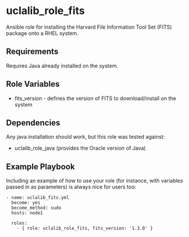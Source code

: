 uclalib_role_fits
=========

Ansible role for installing the Harvard File Information Tool Set (FITS) package onto a RHEL system.

Requirements
------------

Requires Java already installed on the system.

Role Variables
--------------

* fits_version - defines the version of FITS to download/install on the system

Dependencies
------------

Any java installation should work, but this role was tested against:

* uclalib_role_java (provides the Oracle version of Java)

Example Playbook
----------------

Including an example of how to use your role (for instance, with variables passed in as parameters) is always nice for users too:
```
- name: uclalib_fits.yml
  become: yes
  become_method: sudo
  hosts: node1

  roles:
    - { role: uclalib_role_fits, fits_version: '1.3.0' }
```
